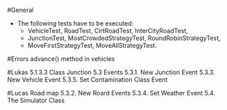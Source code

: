 #General
- The following tests have to be executed:
	- VehicleTest, RoadTest, CirtRoadTest, InterCityRoadTest,
	- JunctionTest, MostCrowdedStrategyTest, RoundRobinStrategyTest,
	- MoveFirstStrategyTest, MoveAllStrategyTest.
	
#Errors
advance() method in vehicles

#Lukas
5.1.3.3 Class Junction
5.3 Events
5.3.1. New Junction Event
5.3.3. New Vehicle Event
5.3.5. Set Contamination Class Event

#Lucas
Road map
5.3.2. New Roard Events
5.3.4. Set Weather Event
5.4. The Simulator Class